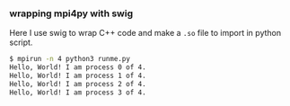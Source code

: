 ### wrapping mpi4py with swig

Here I use swig to wrap C++ code and make a `.so` file to import in python script.

```sh
$ mpirun -n 4 python3 runme.py 
Hello, World! I am process 0 of 4.
Hello, World! I am process 1 of 4.
Hello, World! I am process 2 of 4.
Hello, World! I am process 3 of 4.
```